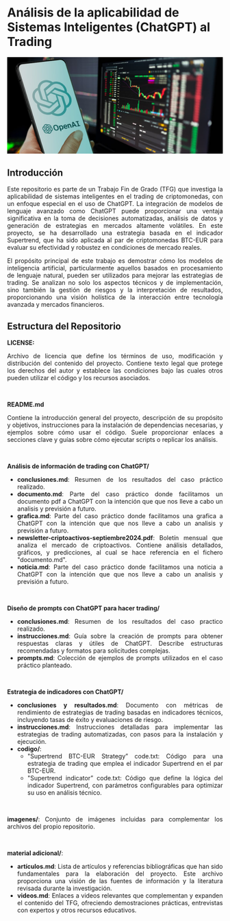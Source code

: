 # Análisis de la aplicabilidad de Sistemas Inteligentes (ChatGPT) al Trading

<div align="justify">
  
![alt text](https://github.com/franmandres/GPT-for-trading-analysis/blob/main/imagenes/articulos/trading-chat-gpt-overview.jpg "Overview")

## Introducción

Este repositorio es parte de un Trabajo Fin de Grado (TFG) que investiga la aplicabilidad de sistemas inteligentes en el trading de criptomonedas, con un enfoque especial en el uso de ChatGPT. La integración de modelos de lenguaje avanzado como ChatGPT puede proporcionar una ventaja significativa en la toma de decisiones automatizadas, análisis de datos y generación de estrategias en mercados altamente volátiles. En este proyecto, se ha desarrollado una estrategia basada en el indicador Supertrend, que ha sido aplicada al par de criptomonedas BTC-EUR para evaluar su efectividad y robustez en condiciones de mercado reales.

El propósito principal de este trabajo es demostrar cómo los modelos de inteligencia artificial, particularmente aquellos basados en procesamiento de lenguaje natural, pueden ser utilizados para mejorar las estrategias de trading. Se analizan no solo los aspectos técnicos y de implementación, sino también la gestión de riesgos y la interpretación de resultados, proporcionando una visión holística de la interacción entre tecnología avanzada y mercados financieros.

## Estructura del Repositorio

**LICENSE:**

Archivo de licencia que define los términos de uso, modificación y distribución del contenido del proyecto. Contiene texto legal que protege los derechos del autor y establece las condiciones bajo las cuales otros pueden utilizar el código y los recursos asociados.

<br>

**README.md**

Contiene la introducción general del proyecto, descripción de su propósito y objetivos, instrucciones para la instalación de dependencias necesarias, y ejemplos sobre cómo usar el código. Suele proporcionar enlaces a secciones clave y guías sobre cómo ejecutar scripts o replicar los análisis.

<br>

**Análisis de información de trading con ChatGPT/**

- **conclusiones.md**: Resumen de los resultados del caso práctico realizado.
- **documento.md**: Parte del caso práctico donde facilitamos un documento pdf a ChatGPT con la intención que que nos lleve a cabo un analisis y previsión a futuro.
- **grafica.md**: Parte del caso práctico donde facilitamos una grafica a ChatGPT con la intención que que nos lleve a cabo un analisis y previsión a futuro.
- **newsletter-criptoactivos-septiembre2024.pdf**: Boletín mensual que analiza el mercado de criptoactivos. Contiene análisis detallados, gráficos, y predicciones, al cual se hace referencia en el fichero "documento.md".
- **noticia.md**: Parte del caso práctico donde facilitamos una noticia a ChatGPT con la intención que que nos lleve a cabo un analisis y previsión a futuro.

<br>

**Diseño de prompts con ChatGPT para hacer trading/**
- **conclusiones.md**: Resumen de los resultados del caso practico realizado.
- **instrucciones.md**: Guía sobre la creación de prompts para obtener respuestas claras y útiles de ChatGPT. Describe estructuras recomendadas y formatos para solicitudes complejas.
- **prompts.md**: Colección de ejemplos de prompts utilizados en el caso práctico planteado.

<br>

**Estrategia de indicadores con ChatGPT/**
- **conclusiones y resultados.md**: Documento con métricas de rendimiento de estrategias de trading basadas en indicadores técnicos, incluyendo tasas de éxito y evaluaciones de riesgo.
- **instrucciones.md**: Instrucciones detalladas para implementar las estrategias de trading automatizadas, con pasos para la instalación y ejecución.
- **codigo/**:
  - "Supertrend BTC-EUR Strategy” code.txt: Código para una estrategia de trading que emplea el indicador Supertrend en el par BTC-EUR.
  - "Supertrend indicator” code.txt: Código que define la lógica del indicador Supertrend, con parámetros configurables para optimizar su uso en análisis técnico.

<br>

**imagenes/**: Conjunto de imágenes incluidas para complementar los archivos del propio repositorio.

<br>

**material adicional/**:
  - **artículos.md**: Lista de artículos y referencias bibliográficas que han sido fundamentales para la elaboración del proyecto. Este archivo proporciona una visión de las fuentes de información y la literatura revisada durante la investigación.
  - **videos.md**: Enlaces a videos relevantes que complementan y expanden el contenido del TFG, ofreciendo demostraciones prácticas, entrevistas con expertos y otros recursos educativos.


